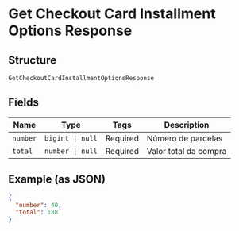 
# Get Checkout Card Installment Options Response

## Structure

`GetCheckoutCardInstallmentOptionsResponse`

## Fields

| Name | Type | Tags | Description |
|  --- | --- | --- | --- |
| `number` | `bigint \| null` | Required | Número de parcelas |
| `total` | `number \| null` | Required | Valor total da compra |

## Example (as JSON)

```json
{
  "number": 40,
  "total": 188
}
```

